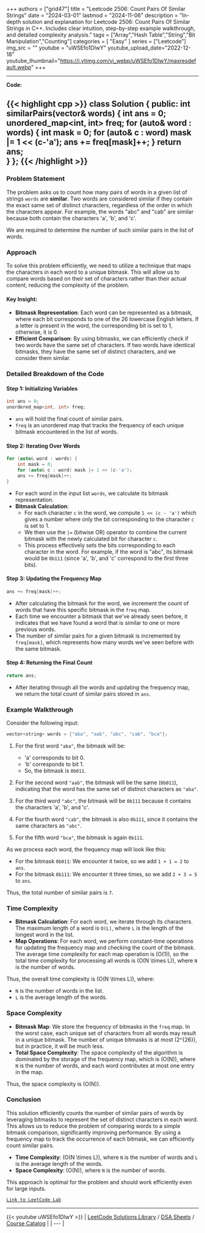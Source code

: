 
+++
authors = ["grid47"]
title = "Leetcode 2506: Count Pairs Of Similar Strings"
date = "2024-03-01"
lastmod = "2024-11-06"
description = "In-depth solution and explanation for Leetcode 2506: Count Pairs Of Similar Strings in C++. Includes clear intuition, step-by-step example walkthrough, and detailed complexity analysis."
tags = ["Array","Hash Table","String","Bit Manipulation","Counting"]
categories = [
    "Easy"
]
series = ["Leetcode"]
img_src = ""
youtube = "uWSEfo1DlwY"
youtube_upload_date="2022-12-18"
youtube_thumbnail="https://i.ytimg.com/vi_webp/uWSEfo1DlwY/maxresdefault.webp"
+++



---
**Code:**

{{< highlight cpp >}}
class Solution {
public:
    int similarPairs(vector<string>& words) {
		int ans = 0; 
		unordered_map<int, int> freq; 
		for (auto& word : words) {
			int mask = 0; 
			for (auto& c : word) mask |= 1 << (c-'a'); 
			ans += freq[mask]++; 
		}
		return ans;         
    }
};
{{< /highlight >}}
---

### Problem Statement

The problem asks us to count how many pairs of words in a given list of strings `words` are **similar**. Two words are considered similar if they contain the exact same set of distinct characters, regardless of the order in which the characters appear. For example, the words "abc" and "cab" are similar because both contain the characters 'a', 'b', and 'c'.

We are required to determine the number of such similar pairs in the list of words.

### Approach

To solve this problem efficiently, we need to utilize a technique that maps the characters in each word to a unique bitmask. This will allow us to compare words based on their set of characters rather than their actual content, reducing the complexity of the problem.

#### Key Insight:
- **Bitmask Representation**: Each word can be represented as a bitmask, where each bit corresponds to one of the 26 lowercase English letters. If a letter is present in the word, the corresponding bit is set to 1, otherwise, it is 0.
- **Efficient Comparison**: By using bitmasks, we can efficiently check if two words have the same set of characters. If two words have identical bitmasks, they have the same set of distinct characters, and we consider them similar.

### Detailed Breakdown of the Code

#### Step 1: Initializing Variables
```cpp
int ans = 0;
unordered_map<int, int> freq;
```
- `ans` will hold the final count of similar pairs.
- `freq` is an unordered map that tracks the frequency of each unique bitmask encountered in the list of words.

#### Step 2: Iterating Over Words
```cpp
for (auto& word : words) {
    int mask = 0;
    for (auto& c : word) mask |= 1 << (c-'a');
    ans += freq[mask]++;
}
```
- For each word in the input list `words`, we calculate its bitmask representation.
- **Bitmask Calculation**: 
  - For each character `c` in the word, we compute `1 << (c - 'a')` which gives a number where only the bit corresponding to the character `c` is set to 1.
  - We then use the `|=` (bitwise OR) operator to combine the current bitmask with the newly calculated bit for character `c`.
  - This process effectively sets the bits corresponding to each character in the word. For example, if the word is "abc", its bitmask would be `0b111` (since 'a', 'b', and 'c' correspond to the first three bits).
  
#### Step 3: Updating the Frequency Map
```cpp
ans += freq[mask]++;
```
- After calculating the bitmask for the word, we increment the count of words that have this specific bitmask in the `freq` map.
- Each time we encounter a bitmask that we've already seen before, it indicates that we have found a word that is similar to one or more previous words.
- The number of similar pairs for a given bitmask is incremented by `freq[mask]`, which represents how many words we've seen before with the same bitmask.

#### Step 4: Returning the Final Count
```cpp
return ans;
```
- After iterating through all the words and updating the frequency map, we return the total count of similar pairs stored in `ans`.

### Example Walkthrough

Consider the following input:

```cpp
vector<string> words = {"aba", "aab", "abc", "cab", "bca"};
```

1. For the first word `"aba"`, the bitmask will be:
   - 'a' corresponds to bit 0.
   - 'b' corresponds to bit 1.
   - So, the bitmask is `0b011`.

2. For the second word `"aab"`, the bitmask will be the same (`0b011`), indicating that the word has the same set of distinct characters as `"aba"`.

3. For the third word `"abc"`, the bitmask will be `0b111` because it contains the characters 'a', 'b', and 'c'.

4. For the fourth word `"cab"`, the bitmask is also `0b111`, since it contains the same characters as `"abc"`.

5. For the fifth word `"bca"`, the bitmask is again `0b111`.

As we process each word, the frequency map will look like this:
- For the bitmask `0b011`: We encounter it twice, so we add `1 + 1 = 2` to `ans`.
- For the bitmask `0b111`: We encounter it three times, so we add `2 + 3 = 5` to `ans`.

Thus, the total number of similar pairs is `7`.

### Time Complexity

- **Bitmask Calculation**: For each word, we iterate through its characters. The maximum length of a word is `O(L)`, where `L` is the length of the longest word in the list.
- **Map Operations**: For each word, we perform constant-time operations for updating the frequency map and checking the count of the bitmask. The average time complexity for each map operation is \(O(1)\), so the total time complexity for processing all words is \(O(N \times L)\), where `N` is the number of words.

Thus, the overall time complexity is \(O(N \times L)\), where:
- `N` is the number of words in the list.
- `L` is the average length of the words.

### Space Complexity

- **Bitmask Map**: We store the frequency of bitmasks in the `freq` map. In the worst case, each unique set of characters from all words may result in a unique bitmask. The number of unique bitmasks is at most \(2^{26}\), but in practice, it will be much less.
- **Total Space Complexity**: The space complexity of the algorithm is dominated by the storage of the frequency map, which is \(O(N)\), where `N` is the number of words, and each word contributes at most one entry in the map.

Thus, the space complexity is \(O(N)\).

### Conclusion

This solution efficiently counts the number of similar pairs of words by leveraging bitmasks to represent the set of distinct characters in each word. This allows us to reduce the problem of comparing words to a simple bitmask comparison, significantly improving performance. By using a frequency map to track the occurrence of each bitmask, we can efficiently count similar pairs. 

- **Time Complexity**: \(O(N \times L)\), where `N` is the number of words and `L` is the average length of the words.
- **Space Complexity**: \(O(N)\), where `N` is the number of words.

This approach is optimal for the problem and should work efficiently even for large inputs.

[`Link to LeetCode Lab`](https://leetcode.com/problems/count-pairs-of-similar-strings/description/)

---
{{< youtube uWSEfo1DlwY >}}
| [LeetCode Solutions Library](https://grid47.xyz/leetcode/) / [DSA Sheets](https://grid47.xyz/sheets/) / [Course Catalog](https://grid47.xyz/courses/) |
| --- |
